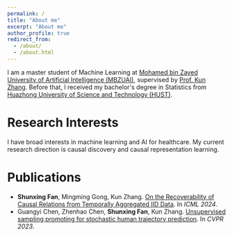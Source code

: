 ```yaml
---
permalink: /
title: "About me"
excerpt: "About me"
author_profile: true
redirect_from: 
  - /about/
  - /about.html
---
```


I am a master student of Machine Learning at [Mohamed bin Zayed University of Artificial Intelligence (MBZUAI)](https://mbzuai.ac.ae/), supervised by [Prof. Kun Zhang](https://www.andrew.cmu.edu/user/kunz1/). Before that, I received my bachelor's degree in Statistics from [Huazhong University of Science and Technology (HUST)](https://english.hust.edu.cn/).

Research Interests
======
I have broad interests in machine learning and AI for healthcare. My current research direction is causal discovery and causal representation learning. 

Publications
======
* **Shunxing Fan**, Mingming Gong, Kun Zhang. [On the Recoverability of Causal Relations from Temporally Aggregated IID Data](https://arxiv.org/pdf/2406.02191). In *ICML 2024*.
* Guangyi Chen, Zhenhao Chen, **Shunxing Fan**, Kun Zhang. [Unsupervised sampling promoting for stochastic human trajectory prediction](https://openaccess.thecvf.com/content/CVPR2023/papers/Chen_Unsupervised_Sampling_Promoting_for_Stochastic_Human_Trajectory_Prediction_CVPR_2023_paper.pdf). In *CVPR 2023*.

